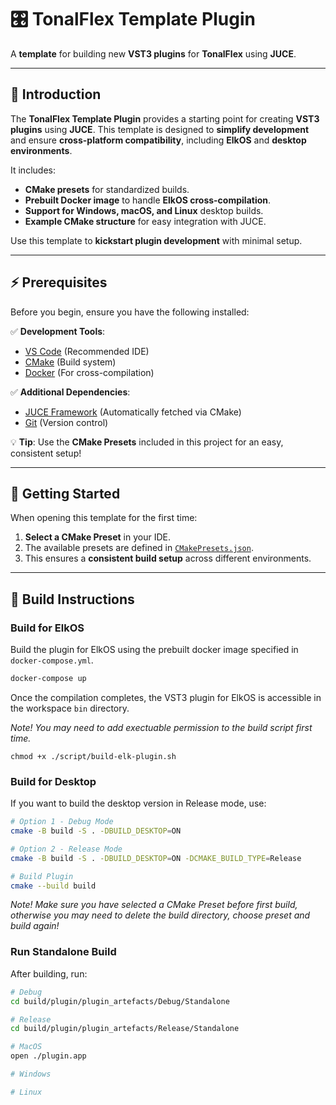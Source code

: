 # 🎛️ TonalFlex Template Plugin

A **template** for building new **VST3 plugins** for **TonalFlex** using **JUCE**.

---

## **📖 Introduction**

The **TonalFlex Template Plugin** provides a starting point for creating **VST3 plugins** using **JUCE**. This template is designed to **simplify development** and ensure **cross-platform compatibility**, including **ElkOS** and **desktop environments**.

It includes:

- **CMake presets** for standardized builds.
- **Prebuilt Docker image** to handle **ElkOS cross-compilation**.
- **Support for Windows, macOS, and Linux** desktop builds.
- **Example CMake structure** for easy integration with JUCE.

Use this template to **kickstart plugin development** with minimal setup.

---

## **⚡ Prerequisites**

Before you begin, ensure you have the following installed:

✅ **Development Tools**:

- [VS Code](https://code.visualstudio.com/) (Recommended IDE)
- [CMake](https://cmake.org/download/) (Build system)
- [Docker](https://www.docker.com/) (For cross-compilation)

✅ **Additional Dependencies**:

- [JUCE Framework](https://juce.com/) (Automatically fetched via CMake)
- [Git](https://git-scm.com/) (Version control)

💡 **Tip**: Use the **CMake Presets** included in this project for an easy, consistent setup!

---

## 🚀 Getting Started

When opening this template for the first time:

1. **Select a CMake Preset** in your IDE.
2. The available presets are defined in [`CMakePresets.json`](./CMakePresets.json).
3. This ensures a **consistent build setup** across different environments.

---

## 🔨 Build Instructions

### **Build for ElkOS**

Build the plugin for ElkOS using the prebuilt docker image specified in `docker-compose.yml`.

```sh
docker-compose up
```

Once the compilation completes, the VST3 plugin for ElkOS is accessible in the workspace `bin` directory.

_Note! You may need to add exectuable permission to the build script first time._

```
chmod +x ./script/build-elk-plugin.sh
```

### **Build for Desktop**

If you want to build the desktop version in Release mode, use:

```sh
# Option 1 - Debug Mode
cmake -B build -S . -DBUILD_DESKTOP=ON

# Option 2 - Release Mode
cmake -B build -S . -DBUILD_DESKTOP=ON -DCMAKE_BUILD_TYPE=Release

# Build Plugin
cmake --build build
```

_Note! Make sure you have selected a CMake Preset before first build, otherwise you may need to delete the build directory, choose preset and build again!_

### **Run Standalone Build**

After building, run:

```sh
# Debug
cd build/plugin/plugin_artefacts/Debug/Standalone

# Release
cd build/plugin/plugin_artefacts/Release/Standalone
```

```sh
# MacOS
open ./plugin.app

# Windows

# Linux
```
